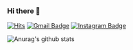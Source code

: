 ### Hi there 👋

[![Hits](https://hits.seeyoufarm.com/api/count/incr/badge.svg?url=https%3A%2F%2Fgithub.com%2FFlare-k&count_bg=%2379C83D&title_bg=%23555555&icon=&icon_color=%23E7E7E7&title=hits&edge_flat=false)](https://hits.seeyoufarm.com)
[![Gmail Badge](https://img.shields.io/badge/Gmail-d14836?style=flat-square&logo=Gmail&logoColor=white&link=mailto:rokkyw1@gmail.com)](mailto:rokkyw1@gmail.com)
[![Instagram Badge](https://img.shields.io/badge/Instagram-e4405f?style=flat-square&logo=Instagram&logoColor=white&link=https://www.instagram.com/flare_k/)](https://www.instagram.com/flare_k/)  

![Anurag's github stats](https://github-readme-stats.vercel.app/api?username=Flare-k&show_icons=true)

<!--
**Flare-k/Flare-k** is a ✨ _special_ ✨ repository because its `README.md` (this file) appears on your GitHub profile.

Here are some ideas to get you started:

- 🔭 I’m currently working on ...
- 🌱 I’m currently learning ...
- 👯 I’m looking to collaborate on ...
- 🤔 I’m looking for help with ...
- 💬 Ask me about ...
- 📫 How to reach me: ...
- 😄 Pronouns: ...
- ⚡ Fun fact: ...
-->
